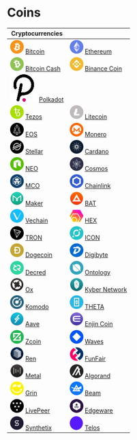 # Coins

| Cryptocurrencies                                                |                                                              |
| --------------------------------------------------------------- | ------------------------------------------------------------ |
| ![](.gitbook/assets/btc.png) [Bitcoin](coins/btc/)              | ![](.gitbook/assets/eth.png) [Ethereum](coins/overview-eth/) |
| ![](.gitbook/assets/bch.png) [Bitcoin Cash](coins/bch/)         | ![](.gitbook/assets/bnb.png) [Binance Coin](coins/bnb/)      |
| ![](.gitbook/assets/dot.png) [Polkadot](coins/polkadot-or-dot/) |                                                              |
| ![](.gitbook/assets/xtz.png) [Tezos](coins/overview-xtz/)       | ![](.gitbook/assets/ltc.png) [Litecoin](coins/ltc/)          |
| ![](.gitbook/assets/eos.png) [EOS](coins/overview-eos/)         | ![](.gitbook/assets/xmr.png) [Monero](coins/overview-xmr/)   |
| ![](.gitbook/assets/xlm.png) [Stellar](coins/xlm/)              | ![](.gitbook/assets/ada.png) [Cardano](coins/overview-ada/)  |
| ![](.gitbook/assets/neo.png) [NEO](coins/overview-neo/)         | ![](.gitbook/assets/atom.png) [Cosmos](coins/atom/)          |
| ![](.gitbook/assets/mco.png) [MCO](coins/mco/)                  | ![](.gitbook/assets/link.png) [Chainlink](coins/link.md)     |
| ![](.gitbook/assets/mkr.png) [Maker](coins/mkr.md)              | ![](.gitbook/assets/bat.png) [BAT](coins/bat.md)             |
| ![](.gitbook/assets/vet.png) [Vechain](coins/overview-vet/)     | ![](.gitbook/assets/hex.png) [HEX](coins/overview-hex/)      |
| ![](.gitbook/assets/trx.png) [TRON](coins/overview-trx/)        | ![](.gitbook/assets/icx.png) [ICON](coins/overview-icx/)     |
| ![](.gitbook/assets/doge.png) [Dogecoin](coins/doge/)           | ![](.gitbook/assets/dgb.png) [Digibyte](coins/dgb.md)        |
| ![](.gitbook/assets/dcr.png) [Decred](coins/dcr/)               | ![](.gitbook/assets/ont.png) [Ontology](coins/ont/)          |
| ![](.gitbook/assets/zrx.png) [Ox](coins/zrx.md)                 | ![](.gitbook/assets/knc.png) [Kyber Network](coins/knc.md)   |
| ![](.gitbook/assets/kmd.png) [Komodo](coins/kmd/)               | ![](.gitbook/assets/theta.png) [THETA](coins/theta/)         |
| ![](.gitbook/assets/lend.png) [Aave](coins/lend.md)             | ![](.gitbook/assets/enj.png) [Enjin Coin](coins/enj.md)      |
| ![](.gitbook/assets/xzc.png) [Zcoin](coins/xzc/)                | ![](.gitbook/assets/waves.png) [Waves](coins/waves/)         |
| ![](.gitbook/assets/ren.png) [Ren](coins/ren.md)                | ![](<.gitbook/assets/fun (1).png>) [FunFair](coins/fun.md)   |
| ![](.gitbook/assets/mtl.png) [Metal](coins/mtl.md)              | ![](.gitbook/assets/algo.png) [Algorand](coins/algo.md)      |
| ![](.gitbook/assets/grin.png) [Grin](coins/overview-grin/)      | ![](.gitbook/assets/beam.png) [Beam](coins/overview-beam/)   |
| ![](.gitbook/assets/lpt.png) [LivePeer](coins/lpt/)             | ![](.gitbook/assets/edg.png) [Edgeware](coins/edg/)          |
| ![](.gitbook/assets/snx.png) [Synthetix](coins/snx/)            | ![](.gitbook/assets/tlos.png) [Telos](coins/overview-tlos/)  |
